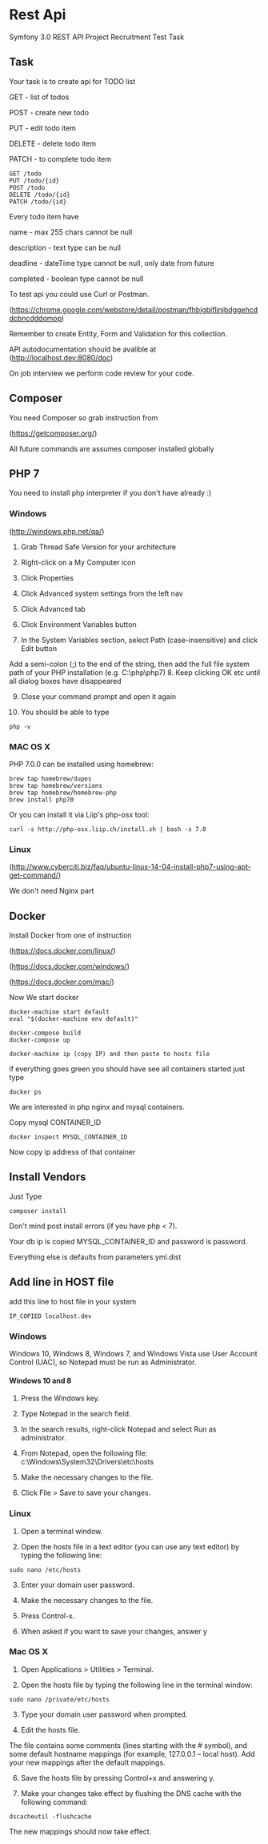 Rest Api
======

Symfony 3.0 REST API Project Recruitment Test Task
## Task
Your task is to create api for TODO list

GET - list of todos

POST - create new todo

PUT - edit todo item

DELETE - delete todo item

PATCH - to complete todo item

```
GET /todo
PUT /todo/{id}
POST /todo
DELETE /todo/{id}
PATCH /todo/{id}
```

Every todo item have

name - max 255 chars cannot be null

description - text type can be null

deadline - dateTime type cannot be null, only date from future

completed - boolean type cannot be null

To test api you could use Curl or Postman.

(https://chrome.google.com/webstore/detail/postman/fhbjgbiflinjbdggehcddcbncdddomop)

Remember to create Entity, Form and Validation for this collection.

API autodocumentation should be avalible at (http://localhost.dev:8080/doc)

On job interview we perform code review for your code.

## Composer
You need Composer so grab instruction from

(https://getcomposer.org/)

All future commands are assumes composer installed globally

## PHP 7
You need to install php interpreter if you don't have already :)

### Windows
(http://windows.php.net/qa/)

1. Grab Thread Safe Version for your architecture

2. Right-click on a My Computer icon

3. Click Properties

4. Click Advanced system settings from the left nav

5. Click Advanced tab

6. Click Environment Variables button

7. In the System Variables section, select Path (case-insensitive) and click Edit button

Add a semi-colon (;) to the end of the string, then add the full file system path of your PHP installation (e.g. C:\php\php7)
8. Keep clicking OK etc until all dialog boxes have disappeared

9. Close your command prompt and open it again

10. You should be able to type

```
php -v
```

### MAC OS X
PHP 7.0.0 can be installed using homebrew:
```
brew tap homebrew/dupes
brew tap homebrew/versions
brew tap homebrew/homebrew-php
brew install php70
```
Or you can install it via Liip's php-osx tool:

```
curl -s http://php-osx.liip.ch/install.sh | bash -s 7.0
```

### Linux
(http://www.cyberciti.biz/faq/ubuntu-linux-14-04-install-php7-using-apt-get-command/)

We don't need Nginx part

## Docker
Install Docker from one of instruction

(https://docs.docker.com/linux/)

(https://docs.docker.com/windows/)

(https://docs.docker.com/mac/)

Now We start docker
```
docker-machine start default
eval "$(docker-machine env default)"

docker-compose build
docker-compose up

docker-machine ip (copy IP) and then paste to hosts file
```
if everything goes green you should have see all containers started just type

```
docker ps
```
We are interested in php nginx and mysql containers.

Copy mysql CONTAINER_ID

```
docker inspect MYSQL_CONTAINER_ID
```
Now copy ip address of that container

## Install Vendors
Just Type
```
composer install
```
Don't mind post install errors (if you have php < 7).

Your db ip is copied MYSQL_CONTAINER_ID and password is password.

Everything else is defaults from parameters.yml.dist

## Add line in HOST file
add this line to host file in your system
```
IP_COPIED localhost.dev
```

### Windows
Windows 10, Windows 8, Windows 7, and Windows Vista use User Account Control (UAC), so Notepad must be run as Administrator.

#### Windows 10 and 8
1. Press the Windows key.

2. Type Notepad in the search field.

3. In the search results, right-click Notepad and select Run as administrator.

4. From Notepad, open the following file: c:\Windows\System32\Drivers\etc\hosts

5. Make the necessary changes to the file.

6. Click File > Save to save your changes.

### Linux
1. Open a terminal window.

2. Open the hosts file in a text editor (you can use any text editor) by typing the following line:
```
sudo nano /etc/hosts
```

3. Enter your domain user password.

4. Make the necessary changes to the file.

5. Press Control-x.

6. When asked if you want to save your changes, answer y

### Mac OS X
1. Open Applications > Utilities > Terminal.

2. Open the hosts file by typing the following line in the terminal window:
```
sudo nano /private/etc/hosts
```
3. Type your domain user password when prompted.

4. Edit the hosts file.

The file contains some comments (lines starting with the # symbol), and some default hostname mappings (for example, 127.0.0.1 – local host). Add your new mappings after the default mappings.

6. Save the hosts file by pressing Control+x and answering y.

7. Make your changes take effect by flushing the DNS cache with the following command:
```
dscacheutil -flushcache
```
The new mappings should now take effect.